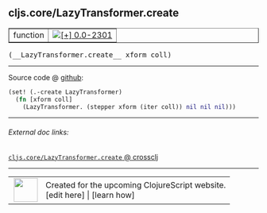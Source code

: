 ## cljs.core/LazyTransformer.create



 <table border="1">
<tr>
<td>function</td>
<td><a href="https://github.com/cljsinfo/cljs-api-docs/tree/0.0-2301"><img valign="middle" alt="[+] 0.0-2301" title="Added in 0.0-2301" src="https://img.shields.io/badge/+-0.0--2301-lightgrey.svg"></a> </td>
</tr>
</table>


 <samp>
(__LazyTransformer.create__ xform coll)<br>
</samp>

---







Source code @ [github](https://github.com/clojure/clojurescript/blob/r2629/src/cljs/cljs/core.cljs#L3187-L3189):

```clj
(set! (.-create LazyTransformer)
  (fn [xform coll]
    (LazyTransformer. (stepper xform (iter coll)) nil nil nil)))
```

<!--
Repo - tag - source tree - lines:

 <pre>
clojurescript @ r2629
└── src
    └── cljs
        └── cljs
            └── <ins>[core.cljs:3187-3189](https://github.com/clojure/clojurescript/blob/r2629/src/cljs/cljs/core.cljs#L3187-L3189)</ins>
</pre>

-->

---



###### External doc links:

[`cljs.core/LazyTransformer.create` @ crossclj](http://crossclj.info/fun/cljs.core.cljs/LazyTransformer.create.html)<br>

---

 <table>
<tr><td>
<img valign="middle" align="right" width="48px" src="http://i.imgur.com/Hi20huC.png">
</td><td>
Created for the upcoming ClojureScript website.<br>
[edit here] | [learn how]
</td></tr></table>

[edit here]:https://github.com/cljsinfo/cljs-api-docs/blob/master/cljsdoc/cljs.core/LazyTransformerDOTcreate.cljsdoc
[learn how]:https://github.com/cljsinfo/cljs-api-docs/wiki/cljsdoc-files

<!--

This information was too distracting to show to readers, but I'll leave it
commented here since it is helpful to:

- pretty-print the data used to generate this document
- and show how to retrieve that data



The API data for this symbol:

```clj
{:ns "cljs.core",
 :name "LazyTransformer.create",
 :signature ["[xform coll]"],
 :history [["+" "0.0-2301"]],
 :parent-type "LazyTransformer",
 :type "function",
 :full-name-encode "cljs.core/LazyTransformerDOTcreate",
 :source {:code "(set! (.-create LazyTransformer)\n  (fn [xform coll]\n    (LazyTransformer. (stepper xform (iter coll)) nil nil nil)))",
          :title "Source code",
          :repo "clojurescript",
          :tag "r2629",
          :filename "src/cljs/cljs/core.cljs",
          :lines [3187 3189]},
 :full-name "cljs.core/LazyTransformer.create"}

```

Retrieve the API data for this symbol:

```clj
;; from Clojure REPL
(require '[clojure.edn :as edn])
(-> (slurp "https://raw.githubusercontent.com/cljsinfo/cljs-api-docs/catalog/cljs-api.edn")
    (edn/read-string)
    (get-in [:symbols "cljs.core/LazyTransformer.create"]))
```

-->
